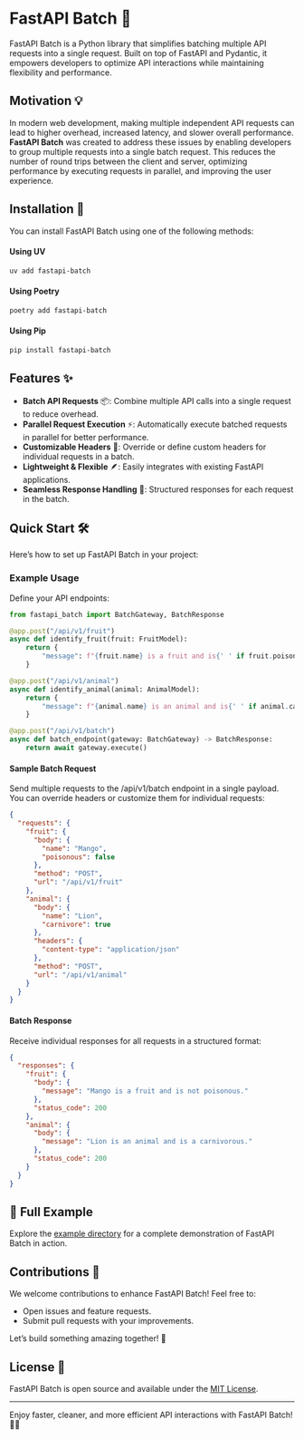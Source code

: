 # FastAPI Batch 🌟

FastAPI Batch is a Python library that simplifies batching multiple API requests into a single request. Built on top of FastAPI and Pydantic, it empowers developers to optimize API interactions while maintaining flexibility and performance.

## Motivation 💡

In modern web development, making multiple independent API requests can lead to higher overhead, increased latency, and slower overall performance. **FastAPI Batch** was created to address these issues by enabling developers to group multiple requests into a single batch request. This reduces the number of round trips between the client and server, optimizing performance by executing requests in parallel, and improving the user experience.


## Installation 🚀

You can install FastAPI Batch using one of the following methods:

#### Using UV

```bash
uv add fastapi-batch
```

#### Using Poetry

```bash
poetry add fastapi-batch
```

#### Using Pip

```bash
pip install fastapi-batch
```


## Features ✨
- **Batch API Requests** 📦: Combine multiple API calls into a single request to reduce overhead.  
- **Parallel Request Execution** ⚡: Automatically execute batched requests in parallel for better performance.  
- **Customizable Headers** 📝: Override or define custom headers for individual requests in a batch.  
- **Lightweight & Flexible** 🪶: Easily integrates with existing FastAPI applications.  
- **Seamless Response Handling** 💨: Structured responses for each request in the batch.  


## Quick Start 🛠

Here’s how to set up FastAPI Batch in your project:

### Example Usage

Define your API endpoints:

```python
from fastapi_batch import BatchGateway, BatchResponse

@app.post("/api/v1/fruit")
async def identify_fruit(fruit: FruitModel):
    return {
        "message": f"{fruit.name} is a fruit and is{' ' if fruit.poisonous else ' not '}poisonous."
    }

@app.post("/api/v1/animal")
async def identify_animal(animal: AnimalModel):
    return {
        "message": f"{animal.name} is an animal and is{' ' if animal.carnivore else ' not '}a carnivorous."
    }

@app.post("/api/v1/batch")
async def batch_endpoint(gateway: BatchGateway) -> BatchResponse:
    return await gateway.execute()
```


#### Sample Batch Request

Send multiple requests to the /api/v1/batch endpoint in a single payload. You can override headers or customize them for individual requests:

```json
{
  "requests": {
    "fruit": {
      "body": {
        "name": "Mango",
        "poisonous": false
      },
      "method": "POST",
      "url": "/api/v1/fruit"
    },
    "animal": {
      "body": {
        "name": "Lion",
        "carnivore": true
      },
      "headers": {
        "content-type": "application/json"
      },
      "method": "POST",
      "url": "/api/v1/animal"
    }
  }
}
```

#### Batch Response

Receive individual responses for all requests in a structured format:

```json
{
  "responses": {
    "fruit": {
      "body": {
        "message": "Mango is a fruit and is not poisonous."
      },
      "status_code": 200
    },
    "animal": {
      "body": {
        "message": "Lion is an animal and is a carnivorous."
      },
      "status_code": 200
    }
  }
}
```


## 📖 Full Example

Explore the [example directory](https://github.com/sarbagyastha/fastapi-batch/tree/main/example) for a complete demonstration of FastAPI Batch in action.


## Contributions 🤝
We welcome contributions to enhance FastAPI Batch! Feel free to:
- Open issues and feature requests.
- Submit pull requests with your improvements.

Let’s build something amazing together! 🎉


## License 📜
FastAPI Batch is open source and available under the [MIT License](https://github.com/sarbagyastha/fastapi-batch/blob/main/LICENSE.md).

---

Enjoy faster, cleaner, and more efficient API interactions with FastAPI Batch! 🐍🚀
